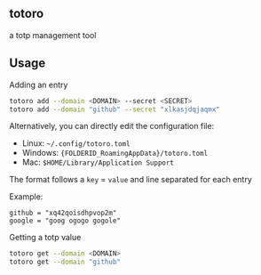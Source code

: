 ## totoro
a totp management tool

## Usage

Adding an entry

```sh
totoro add --domain <DOMAIN> --secret <SECRET>
totoro add --domain "github" --secret "xlkasjdqjaqmx"
```

Alternatively, you can directly edit the configuration file:
- Linux: `~/.config/totoro.toml`
- Windows: `{FOLDERID_RoamingAppData}/totoro.toml`
- Mac: `$HOME/Library/Application Support`

The format follows a `key` = `value` and line separated for each entry

Example:
```
github = "xq42qoisdhpvop2m"
google = "goog ogogo gogole"
```

Getting a totp value

```sh
totoro get --domain <DOMAIN>
totoro get --domain "github"
```

